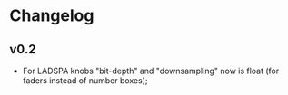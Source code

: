 Changelog
=========

v0.2
----

- For LADSPA knobs "bit-depth" and "downsampling" now is float (for faders instead of number boxes);
